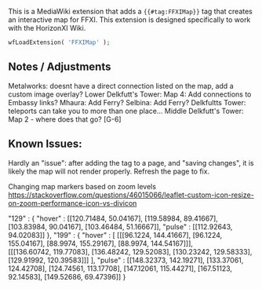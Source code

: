 This is a MediaWiki extension that adds a `{{#tag:FFXIMap}}` tag that creates an interactive map for FFXI. This extension is designed specifically to work with the HorizonXI Wiki. 



```php
wfLoadExtension( 'FFXIMap' );
```

Notes / Adjustments
----
Metalworks: doesnt have a direct connection listed on the map, add a custom image overlay? 
Lower Delkfutt's Tower: Map 4: Add connections to Embassy links? 
Mhaura: Add Ferry? 
Selbina: Add Ferry?
Delkfultts Tower: teleports can take you to more than one place... 
Middle Delkfutt's Tower: Map 2 - where does that go? [G-6] 

Known Issues:
----
Hardly an "issue": after adding the <FFXIMap> tag to a page, and "saving changes", it is likely the map will not render properly. Refresh the page to fix. 




Changing map markers based on zoom levels
https://stackoverflow.com/questions/46015066/leaflet-custom-icon-resize-on-zoom-performance-icon-vs-divicon




"129" : { 
                    "hover" : [[120.71484, 50.04167], [119.58984, 89.41667], [103.83984, 90.04167], [103.46484, 51.16667]],
                    "pulse" : [[112.92643, 94.02083]]
                },
"199" : { 
                    "hover" : [ 
                            [[[96.1224, 144.41667], [96.1224, 155.04167], [88.9974, 155.29167], [88.9974, 144.54167]]],   
                            [[[136.60742, 119.77083], [136.48242, 129.52083], [130.23242, 129.58333], [129.91992, 120.39583]]]
                        ],
                    "pulse" : [[148.32373, 142.19271], [133.37061, 124.42708], [124.74561, 113.17708], [147.12061, 115.44271], [167.51123, 92.14583], [149.52686, 69.47396]]
                }
